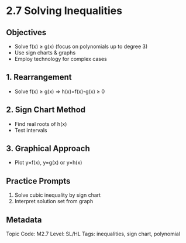 # 2.7 Solving Inequalities

## Objectives
- Solve f(x) ≥ g(x) (focus on polynomials up to degree 3)
- Use sign charts & graphs
- Employ technology for complex cases

## 1. Rearrangement
- Solve f(x) ≥ g(x) ⇒ h(x)=f(x)-g(x) ≥ 0

## 2. Sign Chart Method
- Find real roots of h(x)
- Test intervals

## 3. Graphical Approach
- Plot y=f(x), y=g(x) or y=h(x)

## Practice Prompts
1. Solve cubic inequality by sign chart
2. Interpret solution set from graph

## Metadata
Topic Code: M2.7
Level: SL/HL
Tags: inequalities, sign chart, polynomial

